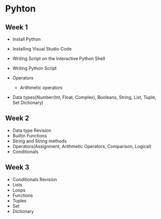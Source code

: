 # Pyhton

## Week 1

- Install Python
- Installing Visual Studio Code
- Writing Script on the Interactive Python Shell
- Writing Python Script
- Operators
    - Arithmetic operators
  
- Data types(Number(Int, Float, Complex), Booleans, String, List, Tuple, Set Dictionary)

## Week 2

- Data type Revision
- Builtin Functions
- String and String methods
- Operators(Assignment, Arithmetic Operators, Comparison, Logical)
- Conditionals

## Week 3

- Conditionals Revision
- Lists
- Loops
- Functions
- Tuples
- Set
- Dictionary
